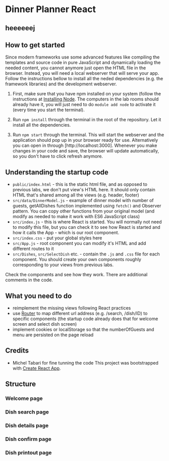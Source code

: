 # Dinner Planner React
## heeeeeej
## How to get started

Since modern frameworks use some advanced features like compiling the templates and source code in pure
JavaScript and dynamically loading the needed content, you cannot anymore just open the HTML file 
in the browser. Instead, you will need a local webserver that will serve your app. Follow the instructions 
bellow to install all the neded dependencies (e.g. the framework libraries) and the development webserver.

1. First, make sure that you have npm installed on your system (follow the instructions
   at [Installing Node](https://docs.npmjs.com/getting-started/installing-node). The computers in the lab rooms
   should already have it, you will just need to do `module add node` to activate it (every time
   you start the terminal).

2. Run `npm install` through the terminal in the root of the repository. Let it
   install all the dependencies.

3. Run `npm start` through the terminal. This will start the webserver and the application should pop up in your
   browser ready for use. Alternatively you can open in through [http://localhost:3000]. Whenever you make changes in your code and save, the browser will update automatically, so you don't have to click refresh anymore.

## Understanding the startup code



* `public/index.html` - this is the static html file, and as opposed to previous labs, we don't put view's HTML here. It should only contain HTML that's shared among all the views (e.g. header, footer)
* `src/data/DinnerModel.js` - example of dinner model with number of guests, getAllDishes function implemented using `fetch()` and Observer pattern. You can copy other functions from your original model (and modify as needed to make it work with ES6 JavaScript class)
* `src/index.js` - this is where React is started. You will normally not need to modify this file, but you can check it to see how React is started and how it calls the App - which is our root component.
* `src/index.css` - put your global styles here
* `src/App.js` - root component you can modify it's HTML and add different routes to it
* `src/Dishes`, `src/SelectDish` etc. - contain the `.js` and `.css` file for each component. You should create your own components roughly corresponding to your views from previous labs.

Check the components and see how they work. There are additional comments in the code.

## What you need to do

* reimplement the missing views following React practices
* use [Router](https://reacttraining.com/react-router/web/guides/philosophy) to map different url address (e.g. /search, /dish/ID) to specific components (the startup code already does that for welcome screen and select dish screen)
* implement cookies or localStorage so that the numberOfGuests and menu are persisted on the page reload


## Credits

* Michel Tabari for fine tunning the code
This project was bootstrapped with [Create React App](https://github.com/facebookincubator/create-react-app).

## Structure

### Welcome page

### Dish search page

### Dish details page

### Dish confirm page

### Dish printout page